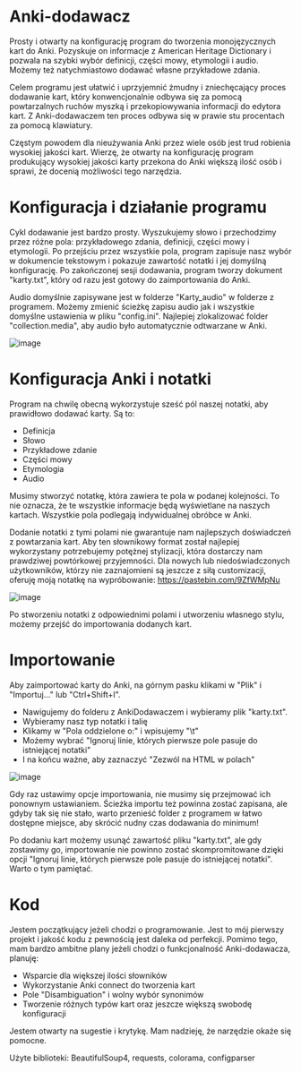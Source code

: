 # Anki-dodawacz

Prosty i otwarty na konfigurację program do tworzenia monojęzycznych kart do Anki.
Pozyskuje on informacje z American Heritage Dictionary i pozwala na szybki wybór definicji, części mowy, etymologii i audio.
Możemy też natychmiastowo dodawać własne przykładowe zdania.

Celem programu jest ułatwić i uprzyjemnić żmudny i zniechęcający proces dodawanie kart, który konwencjonalnie odbywa się za pomocą powtarzalnych ruchów myszką i przekopiowywania informacji do edytora kart. Z Anki-dodawaczem ten proces odbywa się w prawie stu procentach za pomocą klawiatury.

Częstym powodem dla nieużywania Anki przez wiele osób jest trud robienia wysokiej jakości kart. Wierzę, że otwarty na konfigurację program 
produkujący wysokiej jakości karty przekona do Anki większą ilość osób i sprawi, że docenią możliwości tego narzędzia.


# Konfiguracja i działanie programu

Cykl dodawanie jest bardzo prosty.
Wyszukujemy słowo i przechodzimy przez różne pola: przykładowego zdania, definicji, części mowy i etymologii.
Po przejściu przez wszystkie pola, program zapisuje nasz wybór w dokumencie tekstowym i pokazuje zawartość notatki i jej domyślną konfigurację.
Po zakończonej sesji dodawania, program tworzy dokument "karty.txt", który od razu jest gotowy do zaimportowania do Anki.

Audio domyślnie zapisywane jest w folderze "Karty_audio" w folderze z programem.
Możemy zmienić ścieżkę zapisu audio jak i wszystkie domyślne ustawienia w pliku "config.ini".
Najlepiej zlokalizować folder "collection.media", aby audio było automatycznie odtwarzane w Anki.

![image](https://user-images.githubusercontent.com/82805891/115930678-2fd71900-a48a-11eb-9163-4abfba9c1df9.png)


# Konfiguracja Anki i notatki

Program na chwilę obecną wykorzystuje sześć pól naszej notatki, aby prawidłowo dodawać karty.
Są to:
- Definicja 
- Słowo
- Przykładowe zdanie
- Części mowy
- Etymologia
- Audio

Musimy stworzyć notatkę, która zawiera te pola w podanej kolejności. 
To nie oznacza, że te wszystkie informacje będą wyświetlane na naszych kartach.
Wszystkie pola podlegają indywidualnej obróbce w Anki.

Dodanie notatki z tymi polami nie gwarantuje nam najlepszych doświadczeń z powtarzania kart.
Aby ten słownikowy format został najlepiej wykorzystany potrzebujemy potężnej stylizacji, która dostarczy nam prawdziwej powtórkowej przyjemności.
Dla nowych lub niedoświadczonych użytkowników, którzy nie zaznajomieni są jeszcze z siłą customizacji, oferuję moją notatkę na wypróbowanie:
https://pastebin.com/9ZfWMpNu

![image](https://user-images.githubusercontent.com/82805891/115931381-4c278580-a48b-11eb-91d5-f794a65cbd52.png)

Po stworzeniu notatki z odpowiednimi polami i utworzeniu własnego stylu, możemy przejść do importowania dodanych kart.


# Importowanie

Aby zaimportować karty do Anki, na górnym pasku klikami w "Plik" i "Importuj..." lub "Ctrl+Shift+I".
- Nawigujemy do folderu z AnkiDodawaczem i wybieramy plik "karty.txt".
- Wybieramy nasz typ notatki i talię
- Klikamy w "Pola oddzielone o:" i wpisujemy "\t"
- Możemy wybrać "Ignoruj linie, których pierwsze pole pasuje do istniejącej notatki"
- I na końcu ważne, aby zaznaczyć "Zezwól na HTML w polach"

![image](https://user-images.githubusercontent.com/82805891/115931526-8c870380-a48b-11eb-9d74-f9415cce8ceb.png)


Gdy raz ustawimy opcje importowania, nie musimy się przejmować ich ponownym ustawianiem.
Ścieżka importu też powinna zostać zapisana, ale gdyby tak się nie stało, warto przenieść folder z programem w łatwo dostępne miejsce,
aby skrócić nudny czas dodawania do minimum!

Po dodaniu kart możemy usunąć zawartość pliku "karty.txt", ale gdy zostawimy go, importowanie nie powinno zostać skompromitowane dzięki opcji "Ignoruj linie, których pierwsze pole pasuje do istniejącej notatki". Warto o tym pamiętać.


# Kod

Jestem początkujący jeżeli chodzi o programowanie. Jest to mój pierwszy projekt i jakość kodu z pewnością jest daleka od perfekcji.
Pomimo tego, mam bardzo ambitne plany jeżeli chodzi o funkcjonalność Anki-dodawacza, planuję:
- Wsparcie dla większej ilości słowników
- Wykorzystanie Anki connect do tworzenia kart
- Pole "Disambiguation" i wolny wybór synonimów
- Tworzenie różnych typów kart oraz jeszcze większą swobodę konfiguracji

Jestem otwarty na sugestie i krytykę.
Mam nadzieję, że narzędzie okaże się pomocne.


Użyte biblioteki: BeautifulSoup4, requests, colorama, configparser

